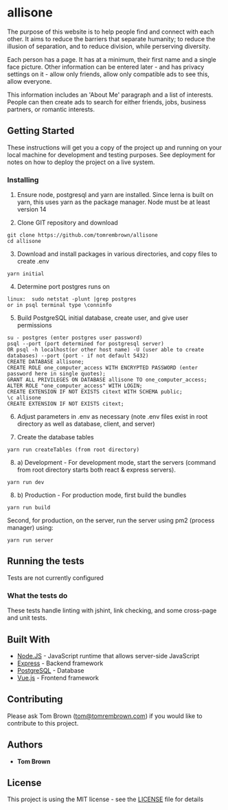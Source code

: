 # allisone

The purpose of this website is to help people find and connect with each other. It aims to reduce the barriers that
separate humanity; to reduce the illusion of separation, and to reduce division, while perserving diversity.

Each person has a page. It has at a minimum, their first name and a single face picture. Other information can be entered later - and has privacy settings on it - allow only friends, allow only compatible ads to see this, allow everyone.

This information includes an 'About Me' paragraph and a list of interests. People can then create ads to search for either
friends, jobs, business partners, or romantic interests.

## Getting Started

These instructions will get you a copy of the project up and running on your local machine for development and testing purposes. See deployment for notes on how to deploy the project on a live system.

### Installing

1. Ensure node, postgresql and yarn are installed. Since lerna is built on yarn, this uses yarn as the package manager. Node must be at least version 14

2. Clone GIT repository and download

```
git clone https://github.com/tomrembrown/allisone
cd allisone
```

3. Download and install packages in various directories, and copy files to create .env

```
yarn initial
```

4. Determine port postgres runs on

```
linux:  sudo netstat -plunt |grep postgres
or in psql terminal type \conninfo
```

5. Build PostgreSQL initial database, create user, and give user permissions

```
su - postgres (enter postgres user password)
psql --port (port determined for postgresql server)
OR psql -h localhost(or other host name) -U (user able to create databases) --port (port - if not default 5432)
CREATE DATABASE allisone;
CREATE ROLE one_computer_access WITH ENCRYPTED PASSWORD (enter password here in single quotes);
GRANT ALL PRIVILEGES ON DATABASE allisone TO one_computer_access;
ALTER ROLE "one_computer_access" WITH LOGIN;
CREATE EXTENSION IF NOT EXISTS citext WITH SCHEMA public;
\c allisone
CREATE EXTENSION IF NOT EXISTS citext;
```

6. Adjust parameters in .env as necessary (note .env files exist in root directory as well as database, client, and server)

7. Create the database tables

```
yarn run createTables (from root directory)
```

8. a) Development - For development mode, start the servers (command from root directory starts both react & express servers).

```
yarn run dev
```

8. b) Production - For production mode, first build the bundles

```
yarn run build
```

Second, for production, on the server, run the server using pm2 (process manager) using:

```
yarn run server
```

## Running the tests

Tests are not currently configured

### What the tests do

These tests handle linting with jshint, link checking, and some cross-page and unit tests.

## Built With

- [Node.JS](https://nodejs.org/) - JavaScript runtime that allows server-side JavaScript
- [Express](https://expressjs.com/) - Backend framework
- [PostgreSQL](https://www.postgresql.org/) - Database
- [Vue.js](https://v3.vuejs.org/) - Frontend framework

## Contributing

Please ask Tom Brown (tom@tomrembrown.com) if you would like to contribute to this project.

## Authors

- **Tom Brown**

## License

This project is using the MIT license - see the [LICENSE](LICENSE) file for details

